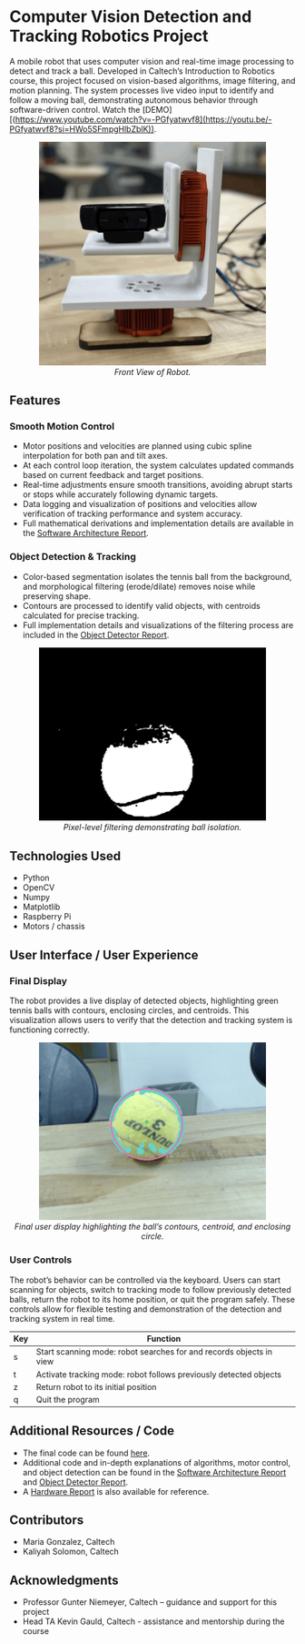 # Computer Vision Detection and Tracking Robotics Project
A mobile robot that uses computer vision and real-time image processing to detect and track a ball. Developed in Caltech’s Introduction to Robotics course, this project focused on vision-based algorithms, image filtering, and motion planning. The system processes live video input to identify and follow a moving ball, demonstrating autonomous behavior through software-driven control. Watch the [DEMO][(https://www.youtube.com/watch?v=-PGfyatwvf8](https://youtu.be/-PGfyatwvf8?si=HWo5SFmpgHlbZblK)).

<p align="center">
  <img src="Front-View-of-Robot.png" width="400"><br>
  <em>Front View of Robot.</em>
</p>

## Features
### Smooth Motion Control
- Motor positions and velocities are planned using cubic spline interpolation for both pan and tilt axes.
- At each control loop iteration, the system calculates updated commands based on current feedback and target positions.
- Real-time adjustments ensure smooth transitions, avoiding abrupt starts or stops while accurately following dynamic targets.
- Data logging and visualization of positions and velocities allow verification of tracking performance and system accuracy.
- Full mathematical derivations and implementation details are available in the [Software Architecture Report](Software-Architecture-Report.pdf).

### Object Detection & Tracking
- Color-based segmentation isolates the tennis ball from the background, and morphological filtering (erode/dilate) removes noise while preserving shape.
- Contours are processed to identify valid objects, with centroids calculated for precise tracking.
- Full implementation details and visualizations of the filtering process are included in the [Object Detector Report](Object-Detector-Report.pdf).
<p align="center">
  <img src="Object-Filtering.png" width="400"><br>
  <em>Pixel-level filtering demonstrating ball isolation.</em>
</p>
  

## Technologies Used
- Python
- OpenCV 
- Numpy
- Matplotlib
- Raspberry Pi 
- Motors / chassis

## User Interface / User Experience
### Final Display
The robot provides a live display of detected objects, highlighting green tennis balls with contours, enclosing circles, and centroids. This visualization allows users to verify that the detection and tracking system is functioning correctly.

<p align="center">
  <img src="Final-User-Display.png" width="400"><br>
  <em>Final user display highlighting the ball’s contours, centroid, and enclosing circle.</em>
</p>


### User Controls

The robot’s behavior can be controlled via the keyboard. Users can start scanning for objects, switch to tracking mode to follow previously detected balls, return the robot to its home position, or quit the program safely. These controls allow for flexible testing and demonstration of the detection and tracking system in real time.


| Key | Function |
|-----|---------|
| s   | Start scanning mode: robot searches for and records objects in view |
| t   | Activate tracking mode: robot follows previously detected objects |
| z   | Return robot to its initial position |
| q   | Quit the program |

## Additional Resources / Code

- The final code can be found [here](Final-Code.pdf).
- Additional code and in-depth explanations of algorithms, motor control, and object detection can be found in the [Software Architecture Report](Software-Architecture-Report.pdf) and [Object Detector Report](Object-Detector-Report.pdf).
- A [Hardware Report](Hardware-Report.pdf) is also available for reference.

## Contributors
- Maria Gonzalez, Caltech
- Kaliyah Solomon, Caltech

## Acknowledgments
- Professor Gunter Niemeyer, Caltech – guidance and support for this project
- Head TA Kevin Gauld, Caltech - assistance and mentorship during the course

